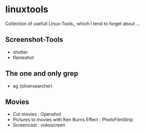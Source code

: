 # linuxtools
Collection of usefull Linux-Tools,, which I tend to forget about ...

## Screenshot-Tools

* shutter
* flameshot

## The one and only grep

* ag (silversearcher)

## Movies

* Cut movies : Openshot
* Pictures to movies with Ken Burns Effect : PhotoFilmStrip
* Screencast : vokoscreen
